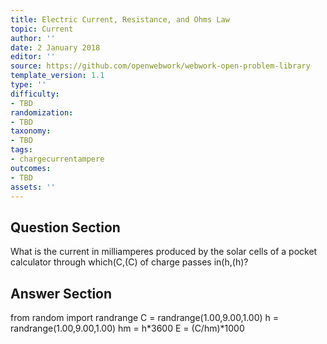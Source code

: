 ```yaml
---
title: Electric Current, Resistance, and Ohms Law
topic: Current
author: ''
date: 2 January 2018
editor: ''
source: https://github.com/openwebwork/webwork-open-problem-library
template_version: 1.1
type: ''
difficulty:
- TBD
randomization:
- TBD
taxonomy:
- TBD
tags:
- chargecurrentampere
outcomes:
- TBD
assets: ''
---
```


## Question Section 

What is the current in milliamperes produced by the solar cells of a pocket calculator through which(C,(C) of charge passes in(h,(h)?



## Answer Section

from random import randrange
C = randrange(1.00,9.00,1.00)
h = randrange(1.00,9.00,1.00)
hm = h*3600
E = (C/hm)*1000